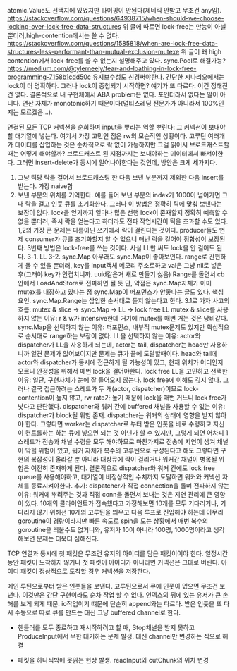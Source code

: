 atomic.Value도 선택지에 있었지만 타이핑이 안된다(제네릭 안받고 무조건 any임).
https://stackoverflow.com/questions/64938715/when-should-we-choose-locking-over-lock-free-data-structures
위 글에 따르면 lock-free는 만능이 아닐뿐더러,high-contention에서는 쓸 수 없다.
https://stackoverflow.com/questions/1585818/when-are-lock-free-data-structures-less-performant-than-mutual-exclusion-mutexe
위 글이 왜 high contention에서 lock-free를 쓸 수 없는지 설명해주고 있다. sync.Pool로 해결가능?
https://medium.com/@tylerneely/fear-and-loathing-in-lock-free-programming-7158b1cdd50c
유지보수성도 신경써야한다. 간단한 시나리오에서는 lock이 더 명확하다. 그러나 lock이 중첩되기 시작하면? 얘기가 또 다르다. 이건 정해진 건 없다.
결론적으로 내 구현체에서 ABA problem은 없다. 포인터라서 없다는 말이 아니다. 연산 자체가 monotonic하기 때문이다(멀티스레딩 전문가가 아니라서 100%인지는 모르겠음...).


연결된 모든 TCP 커넥션을 순회하며 input을 뿌리는 역할
뿌린다: 그 커넥션이 보내야 할 대기열에 넣는다.
여기서 가장 고민인 점은 rw의 모순적인 상황이다.
고루틴 여러개가 데이터를 삽입하는 것은 순차적으로 락 없이 가능하지만
그걸 읽어서 브로드캐스트할 때는 어떻게 해야할까?
브로드캐스트 된 지점까지는 보내야하는 데이터에서 빠져야한다.
그러면 insert-delete가 동시에 일어나야한다는 것인데, 방안은 크게 세가지다.
1. 그냥 틱당 락을 걸어서 브로드캐스팅 한 다음 보낸 부분까지 제외한 다음 insert를 받는다. 가장 naive함
2. 보낸 부분의 위치를 기억한다. 예를 들어 보낸 부분의 index가 1000이 넘어가면 그때 락을 걸고 인풋 큐를 초기화한다. 그러나 이 방법은 정확히 틱에 맞춰 보낸다는 보장이 없다.
lock을 얻기까지 얼마나 많은 선행 lock이 존재할지 정확히 예측할 수 없을 뿐더러, 즉시 락을 얻는다고 하더라도 전파 작업시간이 틱을 초과할 수도 있다.
1,2의 가장 큰 문제는 다름아닌 쓰기에서 락이 걸린다는 것이다. producer들도 언제 consumer가 큐를 초기화할지 알 수 없으니 매번 락을 걸어야 정합성이 보장된다.
3번째 방법은 lock-free를 쓰는 것이다. 사실 LL만 써도 lock을 안 걸어도 된다.
3-1. LL
3-2. sync.Map
아무래도 sync.Map이 좋아보인다. range로 간편하게 돌 수 있을 뿐더러, key를 input객체 메모리 주소로하고 val은 그냥 nil로 넣은 후(그래야 key가 안겹치니까. uuid같은거 새로 만들기 싫음)
Range를 돌면서 cb안에서 LoadAndStore로 전파하면 될 듯
단, 약점은 sync.Map자체가 이미 mutex를 내장하고 있다는 점
sync.Map이 퍼포먼스가 안좋다는 글도 있다.
핵심 요인. sync.Map.Range는 삽입한 순서대로 돌지 않는다고 한다.
3.1로 가자
사고의 흐름: mutex & slice -> sync.Map -> LL -> lock free LL
mutex & slice를 사용하지 않는 이유: r & w가 intensive한데 거기에 mutex를 매번 거는 것은 낭비같다.
sync.Map을 선택하지 않는 이유: 퍼포먼스, 내부적 mutex문제도 있지만 핵심적으로 순서대로 range하는 보장이 없다.
LL을 선택하지 않는 이유: actor와 dispatcher가 LL을 사용하게 되는데, actor는 tail, dispatcher는 head만 사용하니까 일견 문제가 없어보이지만
문제는 큐가 끝에 도달할때이다. head와 tail에 actor와 dispatcher가 동시에 접근하게 될 가능성이 있고, 현재 위치가 어디인지 모르니 안정성을 위해서 매번 lock을 걸어야한다.
lock free LL을 고민하고 선택한 이유: 일단, 구현자체가 눈에 잘 들어오지 않는다. lock free에 이해도 깊지 않다.
그러나 결국 접근하려는 스레드가 두 개(actor, dispatcher)이므로 lock-contention이 높지 않고, rw rate가 높기 때문에 lock을 매번 거느니 lock free가 낫다고 판단했다.
dispatcher와 워커 간에 buffered 채널을 사용할 수 없는 이유: dispatcher가 block될 위험 존재. dispatcher는 워커의 상태에 영향을 받지 않아야 한다.
그렇다면 worker는 dispatcher로 부터 받은 인풋을 바로 수령하고 자신이 컨트롤하는 하는 큐에 넣으면 되는 것 아닌가 할 수 있지만,
그렇게 되면 어차피 1스레드가 전송과 채널 수령을 모두 해야하므로 마찬가지로 전송에 지연이 생겨 채널이 막힐 위험이 있고,
워커 자체가 복수의 고루틴으로 구성된다고 해도 그렇다면 구현의 복잡성이 올라갈 뿐 아니라 대상큐에 락이 걸리거나 워커간 채널이 병목될 위험은 여전히 존재하게 된다.
결론적으로 dispatcher와 워커 간에도 lock free queue를 사용해야하고, 대기열이 비정상적인 수치까지 도달하면 워커와 커넥션 자체를 종료시켜야한다.
추가: dispatcher가 직접 connection을 돌며 전파하지 않는이유: 워커에 뿌려주는 것과 직접 conn을 돌면서 보내는 것은 지연 관리에 큰 영향이 있다.
10개의 클라이언트가 접속했다고 가정해보면 10개를 모두 기다리거나,
기다리지 않기 위해선 10개의 고루틴을 띄우고 다음 루프로 진입해야 하는데 아무리 goroutine이 경량이라지만
빠른 속도로 spin을 도는 상황에서 매번 복수의 goroutine을 띄울수도 없거니와,
유저가 10이 아니라 100명, 1000명이라고 생각해보면 문제는 더욱더 심해진다.

TCP 연결과 동시에 첫 패킷은 무조건 유저의 아이디를 담은 패킷이어야 한다.
일정시간 동안 패킷이 도착하지 않거나 첫 패킷이 아이디가 아니라면 커넥션은 그대로 버린다.
아이디 패킷이 정상적으로 도착할 경우 커넥션을 저장한다.

메인 루틴으로부터 받은 인풋들을 보낸다. 고루틴으로서 큐에 인풋이 있으면 무조건 보낸다.
이것만은 간단 구현이라도 순차 작업 할 수 없다. 인덱스의 뒤에 있는 유저가 큰 손해를 보게 되게 때문.
io작업이기 떄문에 단순히 append와는 다르다.
받은 인풋을 또 다시 수동으로 따로 큐를 만드는 대신 그냥 buffered channel로 한다.

* 핸들러를 모두 종료하고 재시작하려고 할 때, Stop채널을 받지 못하고 ProduceInput에서 무한 대기하는 문제 발생. 대신 channel만 변경하는 식으로 해결

* 패킷을 하나씩밖에 못읽는 현상 발생. readInput와 cutChunk의 위치 변경